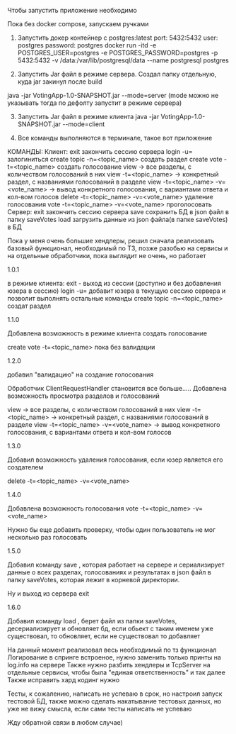 Чтобы запустить приложение необходимо

Пока без docker compose, запускаем ручками

1. Запустить докер контейнер с postgres:latest
port: 5432:5432
user: postgres
password: postgres
docker run -itd -e POSTGRES_USER=postgres -e POSTGRES_PASSWORD=postgres -p 5432:5432 -v /data:/var/lib/postgresql/data --name postgresql postgres

2. Запустить Jar файл в режиме сервера. Создал папку отдельную, куда jar закинул после build

java -jar VotingApp-1.0-SNAPSHOT.jar --mode=server 
(mode можно не указывать тогда по дефолту запустит в режиме сервера)

3. Запустить Jar файл в режиме клиента
java -jar VotingApp-1.0-SNAPSHOT.jar --mode=client

4. Все команды выполняются в терминале, такое вот приложение

КОМАНДЫ:
    Клиент:
        exit закончить сессию сервера
        login -u=<username> залогиниться
        create topic -n=<topic_name> создать раздел
        create vote -t=<topic_name> создать голосование
        view   ->  все разделы, с количеством голосований в них
        view -t=<topic_name>   ->  конкретный раздел, с названиями голосований в разделе
        view -t=<topic_name> -v=<vote_name>  -> вывод конкретного голосования, с вариантами ответа и кол-вом голосов
        delete -t=<topic_name> -v=<vote_name> удаление голосования
        vote -t=<topic_name> -v=<vote_name>  проголосовать
    Сервер: 
        exit закончить сессию сервера
        save <filename> сохранить БД в json файл в папку saveVotes
        load <filename> загрузить данные из json файла(в папке saveVotes) в БД



Пока у меня очень большие хендлеры, решил сначала реализовать базовый функционал, необходимый
по ТЗ, позже разобью на сервисы и на отдельные обработчики, пока выглядит не очень, но работает

1.0.1

в режиме клиента:
exit - выход из сессии (доступно и без добавления юзера в сессию)
login -u=<username> добавит юзера в текущую сессию сервера и позволит выполнять остальные команды
create topic -n=<topic_name> создат раздел

1.1.0

Добавлена возможность в режиме клиента создать голосование

create vote -t=<topic_name>
пока без валидации

1.2.0

добавил "валидацию" на создание голосования

Обработчик ClientRequestHandler становится все больше.....
Добавлена возможность просмотра разделов и голосований

view   ->  все разделы, с количеством голосований в них
view -t=<topic_name>   ->  конкретный раздел, с названиями голосований в разделе
view -t=<topic_name> -v=<vote_name>  -> вывод конкретного голосования, с вариантами ответа и кол-вом голосов

1.3.0

Добавил возможность удаления голосования, если юзер является его создателем

delete -t=<topic_name> -v=<vote_name>

1.4.0

Добавлена возможность голосования
vote -t=<topic_name> -v=<vote_name>

Нужно бы еще добавить проверку, чтобы один пользователь не мог несколько раз голосовать

1.5.0

Добавил команду save <filename>, которая работает на сервере и сериализирует данные о всех разделах,
голосованиях и результатах в json файл в папку saveVotes, которая лежит в корневой директории.

Ну и выход из сервера exit

1.6.0

Добавил команду load <filename>, берет файл из папки saveVotes, десериализирует и обновляет бд, если 
обьект с таким именем уже существовал, то обновляет, если не существовал то добавляет

На данный момент реализовал весь необходимый по тз функционал
Логирование в спринге встроеное, нужно заменить только принты на log.info на сервере
Также нужно разбить хендлеры и TcpServer на отдельные сервисы, чтобы была "единая ответственность" и так далее
Также исправить хард кодинг нужно

Тесты, к сожалению, написать не успеваю в срок, но настроил запуск тестовой БД, также можно сделать накатывание
тестовых данных, но уже не вижу смысла, если сами тесты написать не успеваю

Жду обратной связи в любом случае)





